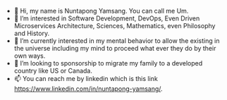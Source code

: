 - 👋 Hi, my name is Nuntapong Yamsang. You can call me Um.
- 👀 I’m interested in Software Development, DevOps, Even Driven Microservices Architecture, Sciences, Mathematics, even Philosophy and History.
- 🌱 I’m currently interested in my mental behavior to allow the existing in the universe including my mind to proceed what ever they do by their own ways.
- 💞️ I’m looking to sponsorship to migrate my family to a developed country like US or Canada.
- 📫 You can reach me by linkedin which is this link https://www.linkedin.com/in/nuntapong-yamsang/.

<!---
nuntapong-yamsang/nuntapong-yamsang is a ✨ special ✨ repository because its `README.md` (this file) appears on your GitHub profile.
You can click the Preview link to take a look at your changes.
--->
